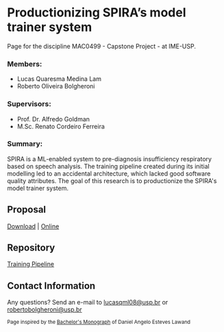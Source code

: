 #  Productionizing SPIRA’s model trainer system

Page for the discipline MAC0499 - Capstone Project - at IME-USP.

### **Members:** 
  - Lucas Quaresma Medina Lam
  - Roberto Oliveira Bolgheroni

### **Supervisors:**
  - Prof. Dr. Alfredo Goldman
  - M.Sc. Renato Cordeiro Ferreira

### **Summary:**

SPIRA is a ML-enabled system to pre-diagnosis insufficiency respiratory based on speech analysis. The training pipeline created during its initial modelling led to an accidental architecture, which lacked good software quality attributes. The goal of this research is to productionize the SPIRA's model trainer system.

## Proposal 

[Download](./docs/proposal.pdf) | [Online](https://github.com/lucasqml/MAC0499/blob/main/docs/proposal.pdf)

<!--
## WIP - Presentation

[Online]

 ## Poster

[Download](./poster.pdf)

## Published Article

[Download](./cbsoft.pdf)

## Subjective Part

[Download](./subjective_part.pdf)
-->
<!-- ## Monograph

[Download](./docs/monograph.pdf) | [Online](https://github.com/danlawand/MAC0499/blob/main/docs/monograph.pdf) -->

## Repository

<!--| Description |
| --- |-->
[Training Pipeline](https://github.com/spirabr/SPIRA-training)


## Contact Information

Any questions? Send an e-mail to lucasqml08@usp.br or robertobolgheroni@usp.br


<sub>Page inspired by the [Bachelor's Monograph](https://danlawand.github.io/MAC0499/) of Daniel Angelo Esteves Lawand</sub>
